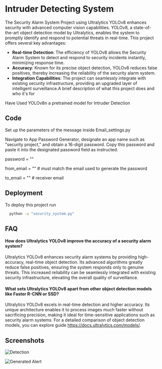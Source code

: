 
# Intruder Detecting System

The Security Alarm System Project using Ultralytics YOLOv8 enhances security with advanced computer vision capabilities. YOLOv8, a state-of-the-art object detection model by Ultralytics, enables the system to promptly identify and respond to potential threats in real-time. This project offers several key advantages:

- **Real-time Detection**: The efficiency of YOLOv8 allows the Security Alarm System to detect and respond to security incidents instantly, minimizing response time.
- **Accuracy**: Known for its precise object detection, YOLOv8 reduces false positives, thereby increasing the reliability of the security alarm system.
- **Integration Capabilities**: The project can seamlessly integrate with existing security infrastructure, providing an upgraded layer of intelligent surveillance.A brief description of what this project does and who it's for

Have Used YOLOv8n a pretrained model for Intruder Detection

## Code

Set up the parameters of the message inside Email_settings.py

Navigate to App Password Generator, designate an app name such as "security project," and obtain a 16-digit password. Copy this password and paste it into the designated password field as instructed.

password = ""

from_email = ""  # must match the email used to generate the password

to_email = ""  # receiver email
## Deployment

To deploy this project run

```bash
  python -u "security_system.py"
```


## FAQ

#### How does Ultralytics YOLOv8 improve the accuracy of a security alarm system?

Ultralytics YOLOv8 enhances security alarm systems by providing high-accuracy, real-time object detection. Its advanced algorithms greatly reduce false positives, ensuring the system responds only to genuine threats. This increased reliability can be seamlessly integrated with existing security infrastructure, elevating the overall quality of surveillance.

#### What sets Ultralytics YOLOv8 apart from other object detection models like Faster R-CNN or SSD?

Ultralytics YOLOv8 excels in real-time detection and higher accuracy. Its unique architecture enables it to process images much faster without sacrificing precision, making it ideal for time-sensitive applications such as security alarm systems. For a detailed comparison of object detection models, you can explore guide https://docs.ultralytics.com/models/.


## Screenshots

![Detection](https://drive.google.com/file/d/1SRoUiOHCv6RQxCsU7eOrdBtDRqWsDGaO/view?usp=sharing)

![Generated Alert](https://drive.google.com/file/d/1-7iL_RHMt4DsqKjPOB-YJxms2X-zVu0F/view?usp=sharing)

